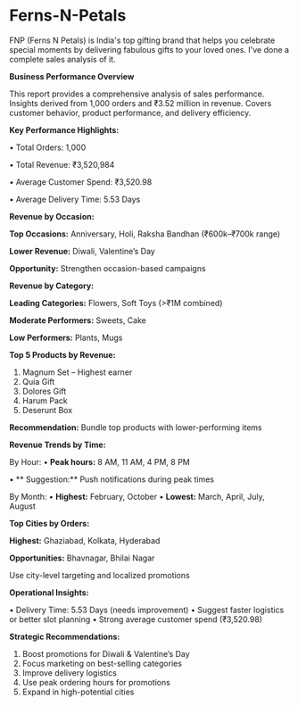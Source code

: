 # Ferns-N-Petals
FNP (Ferns N Petals) is India's top gifting brand that helps you celebrate special moments by delivering fabulous gifts to your loved ones.
I've done a complete sales analysis of it.


**Business Performance Overview**

This report provides a comprehensive analysis of sales performance. Insights derived from 1,000 orders and ₹3.52 million in revenue. Covers customer behavior, product performance, and delivery efficiency.

**Key Performance Highlights:**

• Total Orders: 1,000

• Total Revenue: ₹3,520,984

• Average Customer Spend: ₹3,520.98

• Average Delivery Time: 5.53 Days




**Revenue by Occasion:** 

**Top Occasions:** Anniversary, Holi, Raksha Bandhan (₹600k–₹700k range)

**Lower Revenue:** Diwali, Valentine’s Day

**Opportunity:** Strengthen occasion-based campaigns


**Revenue by Category:**


**Leading Categories:** Flowers, Soft Toys (>₹1M combined)

**Moderate Performers:** Sweets, Cake

**Low Performers:** Plants, Mugs


**Top 5 Products by Revenue:**


1. Magnum Set – Highest earner
2. Quia Gift
3. Dolores Gift
4. Harum Pack
5. Deserunt Box

**Recommendation:** Bundle top products with lower-performing items


**Revenue Trends by Time:**


By Hour:
• **Peak hours:** 8 AM, 11 AM, 4 PM, 8 PM

• ** Suggestion:** Push notifications during peak times

By Month:
• **Highest:** February, October
• **Lowest:** March, April, July, August


**Top Cities by Orders:**


**Highest:** Ghaziabad, Kolkata, Hyderabad

**Opportunities:** Bhavnagar, Bhilai Nagar

Use city-level targeting and localized promotions


**Operational Insights:**


• Delivery Time: 5.53 Days (needs improvement)
• Suggest faster logistics or better slot planning
• Strong average customer spend (₹3,520.98)

**Strategic Recommendations:**
1. Boost promotions for Diwali & Valentine’s Day
2. Focus marketing on best-selling categories
3. Improve delivery logistics
4. Use peak ordering hours for promotions
5. Expand in high-potential cities
